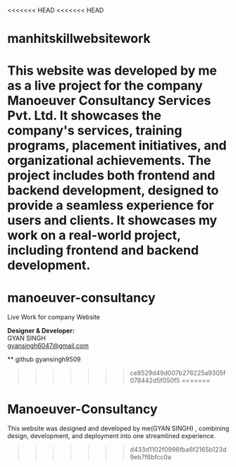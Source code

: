 <<<<<<< HEAD
<<<<<<< HEAD
# manhitskillwebsitework
This website was developed by me as a live project for the company  Manoeuver Consultancy Services Pvt. Ltd. It showcases the company's services, training programs, placement initiatives, and organizational achievements. The project includes both frontend and backend development, designed to provide a seamless experience for users and clients. It showcases my work on a real-world project, including frontend and backend development.
=======
# manoeuver-consultancy
Live Work for company Website

**Designer & Developer:**  
GYAN SINGH  
[gyansingh6047@gmail.com](mailto:gyansingh6047@gmail.com)

** github
gyansingh9509
>>>>>>> ce8529d49d007b276225a9305f078442d5f050f5
=======
# Manoeuver-Consultancy
This website was designed and developed by me(GYAN SINGH)  , combining design, development, and deployment into one streamlined experience.
>>>>>>> d433d1102f0996fba6f2165b123d9eb7f6bfcc0a
